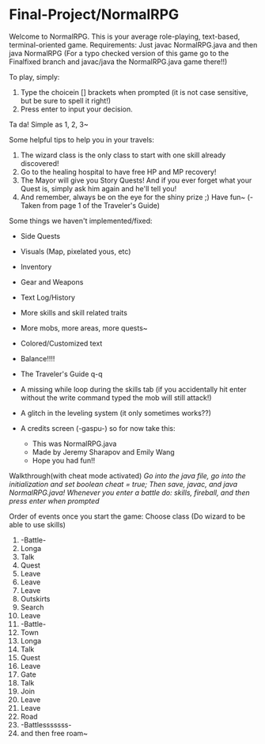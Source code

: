 # Final-Project/NormalRPG
Welcome to NormalRPG. This is your average role-playing, text-based, terminal-oriented game.
Requirements: Just javac NormalRPG.java and then java NormalRPG
(For a typo checked version of this game go to the Finalfixed branch and javac/java the NormalRPG.java game there!!)

To play, simply: 
  1. Type the choicein [] brackets when prompted (it is not case sensitive, but be sure to spell it right!)
  2. Press enter to input your decision.

Ta da! Simple as 1, 2, 3~

Some helpful tips to help you in your travels:
  1. The wizard class is the only class to start with one skill already discovered!
  2. Go to the healing hospital to have free HP and MP recovery!
  3. The Mayor will give you Story Quests! And if you ever forget what your Quest is, simply ask him again and he'll tell you!
  4. And remember, always be on the eye for the shiny prize ;)
Have fun~ 
(-Taken from page 1 of the Traveler's Guide)


Some things we haven't implemented/fixed:
*  Side Quests
*  Visuals (Map, pixelated yous, etc)
*  Inventory
*  Gear and Weapons
*  Text Log/History
*  More skills and skill related traits
*  More mobs, more areas, more quests~
*  Colored/Customized text
*  Balance!!!!
*  The Traveler's Guide q-q
*  A missing while loop during the skills tab (if you accidentally hit enter without the write command typed the mob will still attack!)
*  A glitch in the leveling system (it only sometimes works??)
*  A credits screen (-gaspu-) so for now take this:
      
     * This was NormalRPG.java
     * Made by Jeremy Sharapov and Emily Wang
     * Hope you had fun!!

Walkthrough(with cheat mode activated)
*Go into the java file, go into the initialization and set boolean cheat = true;*
*Then save, javac, and java NormalRPG.java!*
*Whenever you enter a battle do: skills, fireball, and then press enter when prompted*

Order of events once you start the game:
Choose class (Do wizard to be able to use skills)
1.  -Battle-
2.  Longa
3.  Talk
4.  Quest
5.  Leave
6.  Leave
7.  Leave
8.  Outskirts
9.  Search
10.  Leave
11.  -Battle-
12.  Town
13.  Longa
14.  Talk
15.  Quest
16.  Leave
17.  Gate
18.  Talk
19.  Join
20.  Leave
21.  Leave
22.  Road
23.  -Battlesssssss-
24.  and then free roam~



